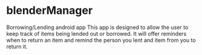 blenderManager
==============

Borrowing/Lending android app
This app is designed to allow the user to keep track of items being lended out or borrowed. It will offer reminders when to return an item and remind the person you lent and item from you to return it.
